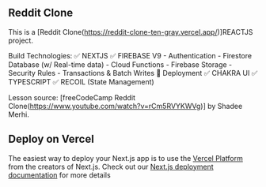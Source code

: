 ## Reddit Clone

This is a [Reddit Clone(https://reddit-clone-ten-gray.vercel.app/)]REACTJS project.

Build Technologies:
✅  NEXTJS
✅  FIREBASE V9
      - Authentication
      - Firestore Database (w/ Real-time data)
      - Cloud Functions
      - Firebase Storage
      - Security Rules
      - Transactions & Batch Writes
      🚀  Deployment
✅  CHAKRA UI
✅  TYPESCRIPT
✅  RECOIL (State Management)

Lesson source: [freeCodeCamp Reddit Clone(https://www.youtube.com/watch?v=rCm5RVYKWVg)] by Shadee Merhi.

## Deploy on Vercel

The easiest way to deploy your Next.js app is to use the [Vercel Platform](https://vercel.com/new?utm_medium=default-template&filter=next.js&utm_source=create-next-app&utm_campaign=create-next-app-readme) from the creators of Next.js. Check out our [Next.js deployment documentation](https://nextjs.org/docs/deployment) for more details
